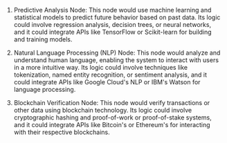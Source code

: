 1. Predictive Analysis Node: This node would use machine learning and statistical models to predict future behavior based on past data. Its logic could involve regression analysis, decision trees, or neural networks, and it could integrate APIs like TensorFlow or Scikit-learn for building and training models.

2. Natural Language Processing (NLP) Node: This node would analyze and understand human language, enabling the system to interact with users in a more intuitive way. Its logic could involve techniques like tokenization, named entity recognition, or sentiment analysis, and it could integrate APIs like Google Cloud's NLP or IBM's Watson for language processing.

3. Blockchain Verification Node: This node would verify transactions or other data using blockchain technology. Its logic could involve cryptographic hashing and proof-of-work or proof-of-stake systems, and it could integrate APIs like Bitcoin's or Ethereum's for interacting with their respective blockchains.